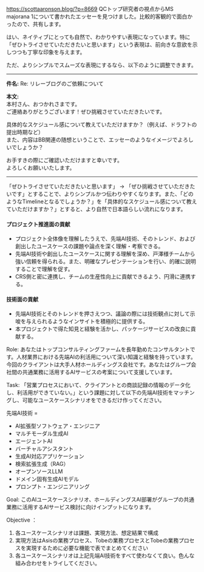 https://scottaaronson.blog/?p=8669
QCトップ研究者の視点からMS majorana 1について書かれたエッセーを見つけました。比較的客観的で面白かったので、共有します。



はい、ネイティブにとっても自然で、わかりやすい表現になっています。特に「ぜひトライさせていただきたいと思います」という表現は、前向きな意欲を示しつつも丁寧な印象を与えます。

ただ、よりシンプルでスムーズな表現にするなら、以下のように調整できます。  

---

**件名:** Re: リレーブログのご依頼について  

**本文:**  
本村さん、おつかれさまです。  
ご連絡ありがとうございます！ぜひ挑戦させていただきたいです。  

具体的なスケジュール感について教えていただけますか？（例えば、ドラフトの提出時期など）  
また、内容はBB関連の随想ということで、エッセーのようなイメージでよろしいでしょうか？  

お手すきの際にご確認いただけますと幸いです。  
よろしくお願いいたします。  

---

「ぜひトライさせていただきたいと思います」 → 「ぜひ挑戦させていただきたいです」とすることで、よりシンプルかつ伝わりやすくなります。また、「どのようなTimelineとなるでしょうか？」を「具体的なスケジュール感について教えていただけますか？」とすると、より自然で日本語らしい流れになります。


#### **プロジェクト推進面の貢献**
* プロジェクト全体像を理解したうえで、先端AI技術、そのトレンド、および創出したユースケースの課題や論点を深く理解・考察できる。  
* 先端AI技術や創出したユースケースに関する理解を深め、戸澤様チームから強い信頼を得られる。また、明確なプレゼンテーションを行い、的確に説明することで理解を促す。  
* CRS側と密に連携し、チームの生産性向上に貢献できるよう、円滑に連携する。  

#### **技術面の貢献**
* 先端AI技術とそのトレンドを押さえつつ、議論の際には技術観点に対して示唆を与えられるようなインサイトを積極的に提供する。  
* 本プロジェクトで得た知見と経験を活かし、パッケージサービスの改良に貢献する。

Role: あなたはトップコンサルティングファームを長年勤めたコンサルタントです。人材業界における先端AIの利活用について深い知識と経験を持っています。今回のクライアントは大手人材ホールディングス会社です。あなたはグループ会社間の共通業務に活用するAIサービスの考案について支援しています。

Task: 「営業プロセスにおいて、クライアントとの商談記録の情報のデータ化し、利活用ができていない。」という課題に対して以下の先端AI技術をマッチングし、可能なユースケースシナリオをできるだけ作ってください。

先端AI技術 = 
- Al拡張型ソフトウェア・エンジニア
- マルチモーダル生成AI
- エージェントAI
- バーチャルアシスタント
- 生成AI対応アプリケーション
- 検索拡張生成（RAG）
- オープンソースLLM
- ドメイン固有生成AIモデル
- プロンプト・エンジニアリング



Goal: このAIユースケースシナリオ、ホールディングスAI部署がグループの共通業務に活用するAIサービス検討に向けインプットになります。

Objective ：
1. 各ユースケースシナリオは課題、実現方法、想定結果で構成
2. 実現方法はAsisの業務プロセス、Tobeの業務プロセスとTobeの業務プロセスを実現するために必要な機能で表でまとめてください
3. 各ユースケースシナリオは上記先端AI技術をすべて使わなくて良い。色んな組み合わせをトライしてください。
